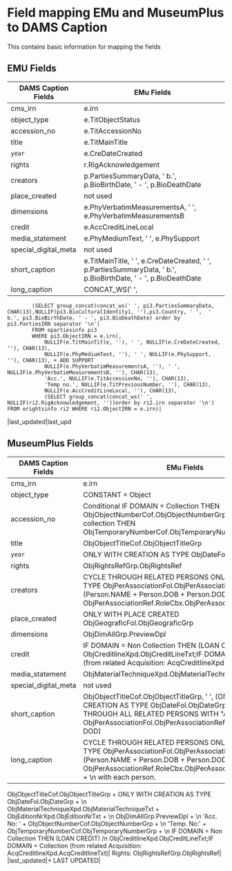 # Field mapping EMu and MuseumPlus to DAMS Caption

This contains basic information for mapping the fields

## EMU Fields

|DAMS Caption Fields|EMu Fields|
|----|----------|
|cms_irn|e.irn|
|object_type|e.TitObjectStatus|
|accession_no|e.TitAccessionNo|
|title|e.TitMainTitle|
|`year`|e.CreDateCreated|
|rights|r.RigAcknowledgement|
|creators|p.PartiesSummaryData, ' b.', p.BioBirthDate, ' - ', p.BioDeathDate|
|place_created|not used|
|dimensions|e.PhyVerbatimMeasurementsA, ' ', e.PhyVerbatimMeasurementsB|
|credit|e.AccCreditLineLocal|
|media_statement|e.PhyMediumText, ' ', e.PhySupport|
|special_digital_meta|not used|
|short_caption|e.TitMainTitle, ' ', e.CreDateCreated, ' ', p.PartiesSummaryData, ' b.', p.BioBirthDate, ' - ', p.BioDeathDate|
|long_caption| CONCAT_WS(' ',
            (SELECT group_concat(concat_ws(' ', pi3.PartiesSummaryData, CHAR(13),NULLIF(pi3.BioCulturalIdentity1, ''),pi3.Country, ' ',  ' b.', pi3.BioBirthDate, ' - ', pi3.BioDeathDate) order by pi3.PartiesIRN separator '\n')
            FROM epartiesinfo pi3
            WHERE pi3.ObjectIRN = e.irn),
                NULLIF(e.TitMainTitle, ''), ' ', NULLIF(e.CreDateCreated, ''), CHAR(13),
                NULLIF(e.PhyMediumText, ''), ' ', NULLIF(e.PhySupport, ''), CHAR(13), + ADD SUPPORT
                NULLIF(e.PhyVerbatimMeasurementsA, ''), ' ', NULLIF(e.PhyVerbatimMeasurementsB, ''), CHAR(13),
                'Acc.', NULLIF(e.TitAccessionNo, ''), CHAR(13),
                'Temp no.', NULLIF(e.TitPreviousNumber, ''), CHAR(13),
                NULLIF(e.AccCreditLineLocal, ''), CHAR(13),
                (SELECT group_concat(concat_ws(' ', NULLIF(ri2.RigAcknowledgement, ''))order by ri2.irn separator '\n') FROM erightsinfo ri2 WHERE ri2.ObjectIRN = e.irn)|
|last_updated|last_upd

## MuseumPlus Fields

|DAMS Caption Fields|EMu Fields|
|----|----------|
|cms_irn|e.irn|_id|
|object_type|CONSTANT = Object|
|accession_no|Conditional IF DOMAIN = Collection THEN ObjObjectNumberCof.ObjObjectNumberGrp; IF DOMAIN = not collection THEN ObjTemporaryNumberCof.ObjTemporaryNumberGrp|
|title|ObjObjectTitleCof.ObjObjectTitleGrp|
|`year`|ONLY WITH CREATION AS TYPE ObjDateFol.ObjDateGrp|
|rights|ObjRightsRefGrp.ObjRightsRef|
|creators|CYCLE THROUGH RELATED PERSONS ONLY WITH ARTIST TYPE ObjPerAssociationFol.ObjPerAssociationRef (Person.NAME + Person.DOB + Person.DOD) + ObjPerAssociationRef.RoleCbx.ObjPerAssociationRef[RoleVoc]|
|place_created|ONLY WITH PLACE CREATED ObjGeograficFol.ObjGeograficGrp|
|dimensions|ObjDimAllGrp.PreviewDpl|
|credit|IF DOMAIN = Non Collection THEN (LOAN CREDIT) /n ObjCreditlineXpd.ObjCreditLineTxt;IF DOMAIN = Collection (from related Acquisition: AcqCreditlineXpd.AcqCreditlineTxt)|
|media_statement|ObjMaterialTechniqueXpd.ObjMaterialTechniqueTxt|
|special_digital_meta|not used|
|short_caption|ObjObjectTitleCof.ObjObjectTitleGrp, ' ', (ONLY WITH CREATION AS TYPE ObjDateFol.ObjDateGrp), ' ', (CYLCE THROUGH ALL RELATED PERSONS WITH "ARTIST" TYPE ObjPerAssociationFol.ObjPerAssociationRef (NAME + DOB + DOD)|
|long_caption| CYCLE THROUGH RELATED PERSONS ONLY WITH ARTIST TYPE ObjPerAssociationFol.ObjPerAssociationRef (Person.NAME + Person.DOB + Person.DOD) + ObjPerAssociationRef.RoleCbx.ObjPerAssociationRef[RoleVoc] + \n with each person.
ObjObjectTitleCof.ObjObjectTitleGrp + ONLY WITH CREATION AS TYPE ObjDateFol.ObjDateGrp + \n
ObjMaterialTechniqueXpd.ObjMaterialTechniqueTxt + ObjEditionNrXpd.ObjEditionNrTxt + \n
ObjDimAllGrp.PreviewDpl + \n
'Acc. No: ' + ObjObjectNumberCof.ObjObjectNumberGrp + \n
'Temp. No:' + ObjTemporaryNumberCof.ObjTemporaryNumberGrp + \n
IF DOMAIN = Non Collection THEN (LOAN CREDIT) /n ObjCreditlineXpd.ObjCreditLineTxt;IF DOMAIN = Collection (from related Acquisition: AcqCreditlineXpd.AcqCreditlineTxt)|
Rights: ObjRightsRefGrp.ObjRightsRef|
|last_updated|+ LAST UPDATED|